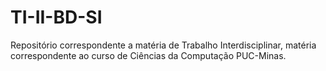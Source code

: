# TI-II-BD-SI
Repositório correspondente a matéria de Trabalho Interdisciplinar, matéria correspondente ao curso de Ciências da Computação PUC-Minas.    
